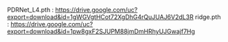 PDRNet_L4.pth : https://drive.google.com/uc?export=download&id=1gWGVgtHCot72XgDhG4rQuJUAJ6V2dL3R
ridge.pth : https://drive.google.com/uc?export=download&id=1pw8gxF2SJUPM88jmDmHRhyUJGwajf7Hg